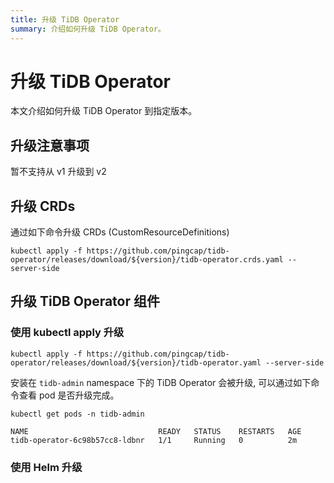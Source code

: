 ```yaml
---
title: 升级 TiDB Operator
summary: 介绍如何升级 TiDB Operator。
---
```


# 升级 TiDB Operator

本文介绍如何升级 TiDB Operator 到指定版本。

## 升级注意事项

暂不支持从 v1 升级到 v2

## 升级 CRDs

通过如下命令升级 CRDs (CustomResourceDefinitions)

```shell
kubectl apply -f https://github.com/pingcap/tidb-operator/releases/download/${version}/tidb-operator.crds.yaml --server-side
```

## 升级 TiDB Operator 组件

### 使用 kubectl apply 升级

```shell
kubectl apply -f https://github.com/pingcap/tidb-operator/releases/download/${version}/tidb-operator.yaml --server-side
```

安装在 `tidb-admin` namespace 下的 TiDB Operator 会被升级, 可以通过如下命令查看 pod 是否升级完成。

```shell
kubectl get pods -n tidb-admin
```

```shell
NAME                             READY   STATUS    RESTARTS   AGE
tidb-operator-6c98b57cc8-ldbnr   1/1     Running   0          2m
```

### 使用 Helm 升级

<!-- TODO -->
